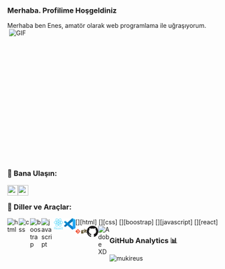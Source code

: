### Merhaba. Profilime Hoşgeldiniz
Merhaba ben Enes, amatör olarak web programlama ile uğraşıyorum.
<img align="right" alt="GIF" src="https://github.com/abhisheknaiidu/abhisheknaiidu/blob/master/code.gif?raw=true" width="500" height="320" />
<br />

### 📩 Bana Ulaşın:

[<img align="left" height="24" width="24" src="https://cdn.jsdelivr.net/npm/simple-icons@v4/icons/instagram.svg" />][instagram]
[<img align="left" height="24" width="24" src="https://cdn.jsdelivr.net/npm/simple-icons@v4/icons/gmail.svg" />][gmail]
<br />

### 🔧 Diller ve Araçlar:
[<img align="left" alt="html" width="26px" src="https://raw.githubusercontent.com/rahulbanerjee26/githubAboutMeGenerator/main/icons/html.svg" />][html]
[<img align="left" alt="css" width="26px" src="https://raw.githubusercontent.com/rahulbanerjee26/githubAboutMeGenerator/main/icons/css.svg" />][css]
[<img align="left" alt="boostrap" width="26px" src="https://raw.githubusercontent.com/rahulbanerjee26/githubAboutMeGenerator/main/icons/bootstrap.svg" />][boostrap]
[<img align="left" alt="javascript" width="26px" src="https://raw.githubusercontent.com/rahulbanerjee26/githubAboutMeGenerator/main/icons/javascript.svg" />][javascript]
[<img align="left" alt="react" width="26px" src="https://raw.githubusercontent.com/devicons/devicon/master/icons/react/react-original-wordmark.svg" />][react]
[<img align="left" alt="Visual Studio Code" width="26px" src="https://raw.githubusercontent.com/github/explore/80688e429a7d4ef2fca1e82350fe8e3517d3494d/topics/visual-studio-code/visual-studio-code.png" />][vsCode]
[<img align="left" alt="Git" width="26px" src="https://raw.githubusercontent.com/github/explore/80688e429a7d4ef2fca1e82350fe8e3517d3494d/topics/git/git.png" />][git]
[<img align="left" alt="GitHub" width="26px" src="https://raw.githubusercontent.com/github/explore/78df643247d429f6cc873026c0622819ad797942/topics/github/github.png" />][github]
[<img align="left" alt="Adobe XD" width="26px" src="https://upload.wikimedia.org/wikipedia/commons/thumb/c/c2/Adobe_XD_CC_icon.svg/1200px-Adobe_XD_CC_icon.svg.png" />][xd]
<br />

### GitHub Analytics 📊

  <img height="180em" align="left" src="https://github-readme-stats.vercel.app/api/top-langs?username=eneskangal&show_icons=true&locale=en&layout=compact&langs_count=8&theme=radical" alt="mukireus"/>
</a>
<br />
<br />

[instagram]: https://www.instagram.com/enskangal
[gmail]: mailto:eneskangal@gmail.com
[vsCode]: https://code.visualstudio.com/
[git]: https://git-scm.com/
[github]: https://github.com/eneskangal
[xd]: https://www.adobe.com/products/xd.html
